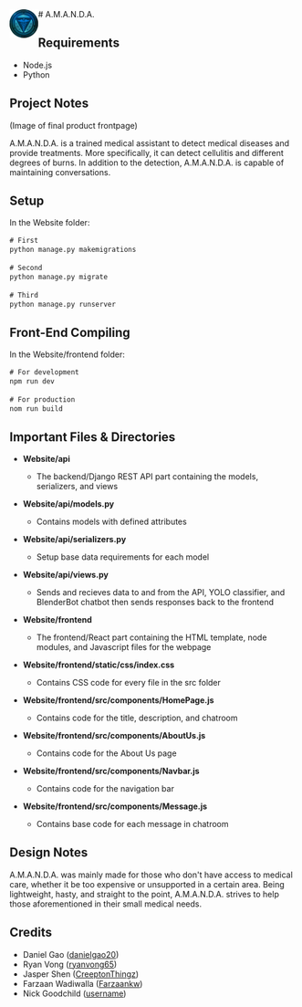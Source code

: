 <img src="./Website/frontend/static/images/AMANDA_Logo.png" alt="AMANDA logo" width="50" style="user-select: none; float: left" /> 
# A.M.A.N.D.A.

## Requirements
- Node.js
- Python

## Project Notes

(Image of final product frontpage)

A.M.A.N.D.A. is a trained medical assistant to detect medical diseases and provide treatments. More specifically, it can detect cellulitis and different degrees of burns. In addition to the detection, A.M.A.N.D.A. is capable of maintaining conversations.

## Setup
In the Website folder:
```
# First
python manage.py makemigrations

# Second
python manage.py migrate

# Third
python manage.py runserver
```

## Front-End Compiling
In the Website/frontend folder:
```
# For development
npm run dev

# For production
nom run build
```

## Important Files & Directories
- **Website/api**
  - The backend/Django REST API part containing the models, serializers, and views 

- **Website/api/models.py**
  - Contains models with defined attributes

- **Website/api/serializers.py**
  - Setup base data requirements for each model

- **Website/api/views.py**
  - Sends and recieves data to and from the API, YOLO classifier, and BlenderBot chatbot then sends responses back to the frontend

- **Website/frontend**
  - The frontend/React part containing the HTML template, node modules, and Javascript files for the webpage

- **Website/frontend/static/css/index.css**
  - Contains CSS code for every file in the src folder

- **Website/frontend/src/components/HomePage.js**
  - Contains code for the title, description, and chatroom 

- **Website/frontend/src/components/AboutUs.js**
  - Contains code for the About Us page

- **Website/frontend/src/components/Navbar.js**
  - Contains code for the navigation bar

- **Website/frontend/src/components/Message.js**
  - Contains base code for each message in chatroom

## Design Notes

A.M.A.N.D.A. was mainly made for those who don't have access to medical care, whether it be too expensive or unsupported in a certain area. Being lightweight, hasty, and straight to the point, A.M.A.N.D.A. strives to help those aforementioned in their small medical needs.

## Credits
- Daniel Gao ([danielgao20](https://github.com/danielgao20))
- Ryan Vong ([ryanvong65](https://github.com/rvong65))
- Jasper Shen ([CreeptonThingz](https://github.com/CreeptonThingz))
- Farzaan Wadiwalla ([Farzaankw](https://github.com/Farzaankw))
- Nick Goodchild ([username](url))
